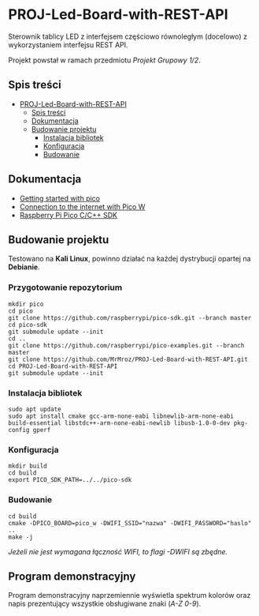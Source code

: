 # PROJ-Led-Board-with-REST-API
Sterownik tablicy LED z interfejsem częściowo równoległym (docelowo) z wykorzystaniem interfejsu REST API.

Projekt powstał w ramach przedmiotu *Projekt Grupowy 1/2*.

## Spis treści

- [PROJ-Led-Board-with-REST-API](#proj-led-board-with-rest-api)
  - [Spis treści](#spis-treści)
  - [Dokumentacja](#dokumentacja)
  - [Budowanie projektu](#budowanie-projektu)
    - [Instalacja bibliotek](#instalacja-bibliotek)
    - [Konfiguracja](#konfiguracja)
    - [Budowanie](#budowanie)


## Dokumentacja
- [Getting started with pico](https://datasheets.raspberrypi.com/pico/-getting-started-with-pico.pdf)
- [Connection to the internet with Pico W](https://datasheets.raspberrypi.com/picow/connecting-to-the-internet-with-pico-w.pdf)
- [Raspberry Pi Pico C/C++ SDK](https://datasheets.raspberrypi.com/pico/raspberry-pi-pico-c-sdk.pdf)

## Budowanie projektu

Testowano na **Kali Linux**, powinno działać na każdej dystrybucji opartej na **Debianie**.

### Przygotowanie repozytorium
```
mkdir pico
cd pico
git clone https://github.com/raspberrypi/pico-sdk.git --branch master
cd pico-sdk
git submodule update --init
cd ..
git clone https://github.com/raspberrypi/pico-examples.git --branch master
git clone https://github.com/MrMroz/PROJ-Led-Board-with-REST-API.git
cd PROJ-Led-Board-with-REST-API
git submodule update --init
```

### Instalacja bibliotek
```
sudo apt update
sudo apt install cmake gcc-arm-none-eabi libnewlib-arm-none-eabi build-essential libstdc++-arm-none-eabi-newlib libusb-1.0-0-dev pkg-config gperf
```

### Konfiguracja
```
mkdir build
cd build
export PICO_SDK_PATH=../../pico-sdk
```

### Budowanie
```
cd build
cmake -DPICO_BOARD=pico_w -DWIFI_SSID="nazwa" -DWIFI_PASSWORD="haslo" ..
make -j
```
*Jeżeli nie jest wymagana łączność WIFI, to flagi -DWIFI są zbędne.*


## Program demonstracyjny

Program demonstracyjny naprzemiennie wyświetla spektrum kolorów oraz napis prezentujący wszystkie obsługiwane znaki (*A-Z 0-9*).
